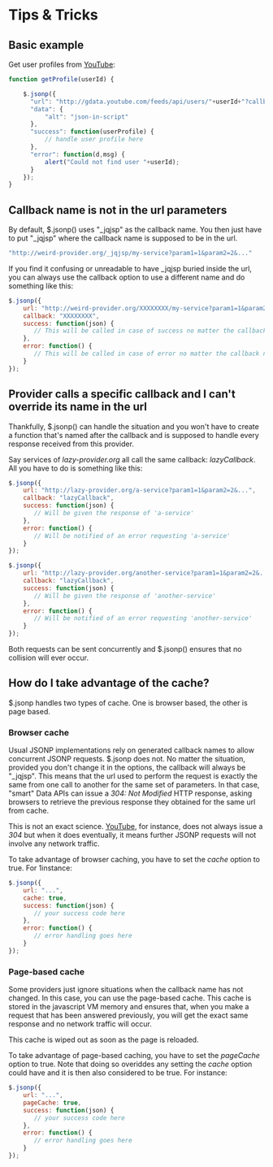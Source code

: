 # Tips & Tricks

## Basic example

Get user profiles from [YouTube](http://www.youtube.com/):

```js
function getProfile(userId) {

    $.jsonp({
      "url": "http://gdata.youtube.com/feeds/api/users/"+userId+"?callback=?",
      "data": {
          "alt": "json-in-script"
      },
      "success": function(userProfile) {
          // handle user profile here 
      },
      "error": function(d,msg) {
          alert("Could not find user "+userId);
      }
    });
}
```

## Callback name is not in the url parameters

By default, $.jsonp() uses "_jqjsp" as the callback name. You then just have to put "_jqjsp" where the callback name is supposed to be in the url.

```js
"http://weird-provider.org/_jqjsp/my-service?param1=1&param2=2&..."
```

If you find it confusing or unreadable to have _jqjsp buried inside the url, you can always use the callback option to use a different name and do something like this:

```js
$.jsonp({
    url: "http://weird-provider.org/XXXXXXXX/my-service?param1=1&param2=2&...",
    callback: "XXXXXXXX",
    success: function(json) {
       // This will be called in case of success no matter the callback name
    },
    error: function() {
       // This will be called in case of error no matter the callback name
    }
});
```

## Provider calls a specific callback and I can't override its name in the url

Thankfully, $.jsonp() can handle the situation and you won't have to create a function that's named after the callback and is supposed to handle every response received from this provider.

Say services of _lazy-provider.org_ all call the same callback: _lazyCallback_. All you have to do is something like this:

```js
$.jsonp({
    url: "http://lazy-provider.org/a-service?param1=1&param2=2&...",
    callback: "lazyCallback",
    success: function(json) {
       // Will be given the response of 'a-service'
    },
    error: function() {
       // Will be notified of an error requesting 'a-service'
    }
});

$.jsonp({
    url: "http://lazy-provider.org/another-service?param1=1&param2=2&...",
    callback: "lazyCallback",
    success: function(json) {
       // Will be given the response of 'another-service'
    },
    error: function() {
       // Will be notified of an error requesting 'another-service'
    }
});
```

Both requests can be sent concurrently and $.jsonp() ensures that no collision will ever occur.

## How do I take advantage of the cache?

$.jsonp handles two types of cache. One is browser based, the other is page based.

### Browser cache

Usual JSONP implementations rely on generated callback names to allow concurrent JSONP requests. $.jsonp does not. No matter the situation, provided you don't change it in the options, the callback will always be "_jqjsp". This means that the url used to perform the request is exactly the same from one call to another for the same set of parameters. In that case, "smart" Data APIs can issue a _304: Not Modified_ HTTP response, asking browsers to retrieve the previous response they obtained for the same url from cache.

This is not an exact science. [YouTube](http://www.youtube.com/), for instance, does not always issue a _304_ but when it does eventually, it means further JSONP requests will not involve any network traffic.

To take advantage of browser caching, you have to set the _cache_ option to true. For 1instance:

```js
$.jsonp({
    url: "...",
    cache: true,
    success: function(json) {
       // your success code here
    },
    error: function() {
       // error handling goes here
    }
});
```

### Page-based cache

Some providers just ignore situations when the callback name has not changed. In this case, you can use the page-based cache. This cache is stored in the javascript VM memory and ensures that, when you make a request that has been answered previously, you will get the exact same response and no network traffic will occur.

This cache is wiped out as soon as the page is reloaded.

To take advantage of page-based caching, you have to set the _pageCache_ option to true. Note that doing so overiddes any setting the _cache_ option could have and it is then also considered to be true. For instance:

```js
$.jsonp({
    url: "...",
    pageCache: true,
    success: function(json) {
       // your success code here
    },
    error: function() {
       // error handling goes here
    }
});
```